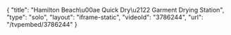 {
    "title": "Hamilton Beach\u00ae Quick Dry\u2122 Garment Drying Station",
    "type": "solo",
    "layout": "iframe-static",
    "videoId": "3786244",
    "url": "\/tvpembed\/3786244"
}